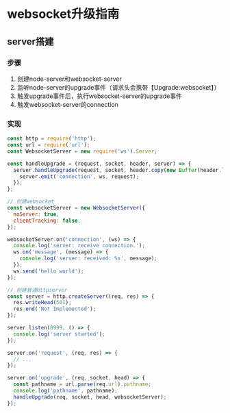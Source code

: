 # websocket升级指南

## server搭建

### 步骤
1. 创建node-server和websocket-server
2. 监听node-server的upgrade事件（请求头会携带【Upgrade:websocket】）
3. 触发upgrade事件后，执行websocket-server的upgrade事件
4. 触发websocket-server的connection

### 实现
```js
const http = require('http');
const url = require('url');
const WebsocketServer = new require('ws').Server;

const handleUpgrade = (request, socket, header, server) => {
  server.handleUpgrade(request, socket, header.copy(new Buffer(header.length)), (ws) => {
    server.emit('connection', ws, request);
  });
};

// 创建websocket
const websocketServer = new WebsocketServer({
  noServer: true,
  clientTracking: false,
});

websocketServer.on('connection', (ws) => {
  console.log('server: receive connection.');
  ws.on('message', (message) => {
    console.log('server: received: %s', message);
  });
  ws.send('hello world');
});

// 创建普通httpserver
const server = http.createServer((req, res) => {
  res.writeHead(501);
  res.end('Not Implemented');
});

server.listen(8999, () => {
  console.log('server started');
});

server.on('request', (req, res) => {
  // ...
});

server.on('upgrade', (req, socket, head) => {
  const pathname = url.parse(req.url).pathname;
  console.log('pathname', pathname);
  handleUpgrade(req, socket, head, websocketServer);
});
```